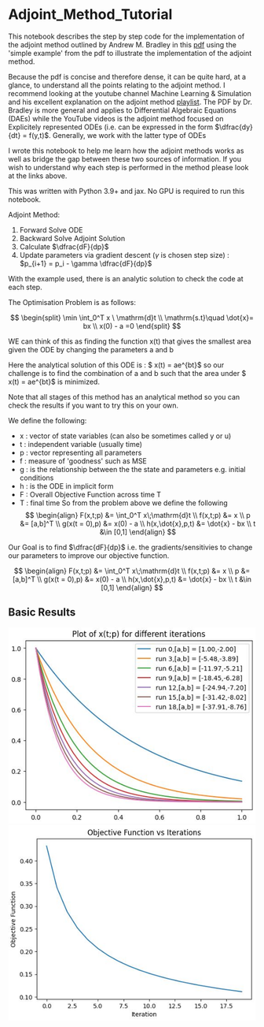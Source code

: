 # Adjoint_Method_Tutorial

This notebook describes the step by step code for the implementation of the adjoint method outlined by Andrew M. Bradley in this [pdf](https://cs.stanford.edu/~ambrad/adjoint_tutorial.pdf) using the 'simple example' from the pdf to illustrate the implementation of the adjoint method.

Because the pdf is concise and therefore dense, it can be quite hard, at a glance, to understand all the points relating to the adjoint method. I recommend looking at the youtube channel Machine Learning & Simulation and his excellent explanation on the adjoint method [playlist](https://www.youtube.com/playlist?list=PLISXH-iEM4Jk27AmSvISooRRKH4WtlWKP). The PDF by Dr. Bradley is more general and applies to Differential Algebraic Equations (DAEs) while the YouTube videos is the adjoint method focused on Explicitely represented ODEs (i.e. can be expressed in the form $\dfrac{dy}{dt} = f(y,t)$. Generally, we work with the latter type of ODEs

I wrote this notebook to help me learn how the adjoint methods works as well as bridge the gap between these two sources of information. If you wish to understand why each step is performed in the method please look at the links above.

This was written with Python 3.9+ and jax. No GPU is required to run this notebook. 

Adjoint Method:
1. Forward Solve ODE
2. Backward Solve Adjoint Solution
3. Calculate $\dfrac{dF}{dp}$
4. Update parameters via gradient descent ($\gamma$ is chosen step size) : $p_{i+1} = p_i - \gamma \dfrac{dF}{dp}$

With the example used, there is an analytic solution to check the code at each step.

The Optimisation Problem is as follows:

$$
\begin{split}
\min \int_0^T x \ \mathrm{d}t \\
\mathrm{s.t}\quad \dot{x}= bx \\
x(0) - a =0
\end{split}
$$

WE can think of this as finding the function x(t) that gives the smallest area given the ODE by changing the parameters a and b

Here the analytical solution of this ODE is : $ x(t) = ae^{bt}$ so our challenge is to find the combination of a and b such that the area under  $ x(t) = ae^{bt}$ is minimized.

Note that all stages of this method has an analytical method so you can check the results if you want to try this on your own.

We define the following:
- x : vector of state variables (can also be sometimes called y or u)
- t : independent variable (usually time) 
- p : vector representing all parameters
- f : measure of 'goodness' such as MSE
- g : is the relationship between the the state and parameters e.g. initial conditions
- h : is the ODE in implicit form
- F : Overall Objective Function across time T 
- T : final time
So from the problem above we define the following
$$
\begin{align}
F(x,t;p) &= \int_0^T x\;\mathrm{d}t \\
f(x,t;p) &= x \\
p &= [a,b]^T \\
g(x(t = 0),p) &= x(0) - a \\
h(x,\dot{x},p,t) &= \dot{x} - bx \\
t &\in [0,1]
\end{align}
$$

Our Goal is to find $\dfrac{dF}{dp}$ i.e. the gradients/sensitivies to change our parameters to improve our objective function. 


$$
\begin{align}
F(x,t;p) &= \int_0^T x\;\mathrm{d}t \\
f(x,t;p) &= x \\
p &= [a,b]^T \\
g(x(t = 0),p) &= x(0) - a \\
h(x,\dot{x},p,t) &= \dot{x} - bx \\
t &\in [0,1]
\end{align}
$$

## Basic Results
![Alt text](<x at different iterations.JPG>)
![Alt text](<Obj vs Iter.JPG>)
